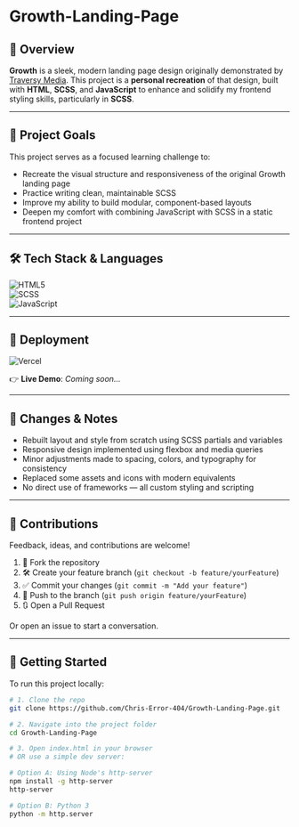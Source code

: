 # Growth-Landing-Page

## 🧭 Overview

**Growth** is a sleek, modern landing page design originally demonstrated by [Traversy Media](https://www.youtube.com/traversymedia). This project is a **personal recreation** of that design, built with **HTML**, **SCSS**, and **JavaScript** to enhance and solidify my frontend styling skills, particularly in **SCSS**.

---

## 🎯 Project Goals

This project serves as a focused learning challenge to:

- Recreate the visual structure and responsiveness of the original Growth landing page  
- Practice writing clean, maintainable SCSS  
- Improve my ability to build modular, component-based layouts  
- Deepen my comfort with combining JavaScript with SCSS in a static frontend project

---

## 🛠️ Tech Stack & Languages

![HTML5](https://img.shields.io/badge/-HTML5-E34F26?logo=html5&logoColor=white&style=for-the-badge)  
![SCSS](https://img.shields.io/badge/-SCSS-CC6699?logo=sass&logoColor=white&style=for-the-badge)  
![JavaScript](https://img.shields.io/badge/-JavaScript-F0DB4F?logo=javascript&logoColor=black&style=for-the-badge)

---

## 🚀 Deployment

![Vercel](https://img.shields.io/badge/-Vercel-000000?logo=vercel&logoColor=white&style=for-the-badge)  

👉 **Live Demo**: _Coming soon..._

---

## 📝 Changes & Notes

- Rebuilt layout and style from scratch using SCSS partials and variables  
- Responsive design implemented using flexbox and media queries  
- Minor adjustments made to spacing, colors, and typography for consistency  
- Replaced some assets and icons with modern equivalents  
- No direct use of frameworks — all custom styling and scripting  

---

## 🤝 Contributions

Feedback, ideas, and contributions are welcome!  

1. 🍴 Fork the repository  
2. 🛠 Create your feature branch (`git checkout -b feature/yourFeature`)  
3. ✅ Commit your changes (`git commit -m "Add your feature"`)  
4. 🚀 Push to the branch (`git push origin feature/yourFeature`)  
5. 🔃 Open a Pull Request  

Or open an issue to start a conversation.

---

## 📁 Getting Started

To run this project locally:

```bash
# 1. Clone the repo
git clone https://github.com/Chris-Error-404/Growth-Landing-Page.git

# 2. Navigate into the project folder
cd Growth-Landing-Page

# 3. Open index.html in your browser
# OR use a simple dev server:

# Option A: Using Node's http-server
npm install -g http-server
http-server

# Option B: Python 3
python -m http.server

